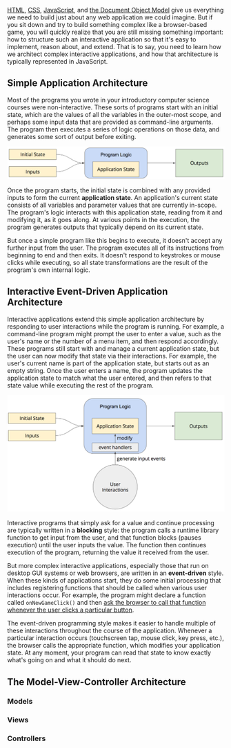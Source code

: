 [HTML](../html), [CSS](../css), [JavaScript](../javascript), and [the Document Object Model](../dom) give us everything we need to build just about any web application we could imagine. But if you sit down and try to build something complex like a browser-based game, you will quickly realize that you are still missing something important: how to structure such an interactive application so that it's easy to implement, reason about, and extend. That is to say, you need to learn how we architect complex interactive applications, and how that architecture is typically represented in JavaScript.

## Simple Application Architecture

Most of the programs you wrote in your introductory computer science courses were non-interactive. These sorts of programs start with an initial state, which are the values of all the variables in the outer-most scope, and perhaps some input data that are provided as command-line arguments. The program then executes a series of logic operations on those data, and generates some sort of output before exiting.

![simple application architecture diagram](img/simple.png)

Once the program starts, the initial state is combined with any provided inputs to form the current **application state**. An application's current state consists of all variables and parameter values that are currently in-scope. The program's logic interacts with this application state, reading from it and modifying it, as it goes along. At various points in the execution, the program generates outputs that typically depend on its current state.

But once a simple program like this begins to execute, it doesn't accept any further input from the user. The program executes all of its instructions from beginning to end and then exits. It doesn't respond to keystrokes or mouse clicks while executing, so all state transformations are the result of the program's own internal logic.

## Interactive Event-Driven Application Architecture

Interactive applications extend this simple application architecture by responding to user interactions while the program is running. For example, a command-line program might prompt the user to enter a value, such as the user's name or the number of a menu item, and then respond accordingly. These programs still start with and manage a current application state, but the user can now modify that state via their interactions. For example, the user's current name is part of the application state, but starts out as an empty string. Once the user enters a name, the program updates the application state to match what the user entered, and then refers to that state value while executing the rest of the program.

![interactive application architecture diagram](img/interactive.png)

Interactive programs that simply ask for a value and continue processing are typically written in a **blocking** style: the program calls a runtime library function to get input from the user, and that function blocks (pauses execution) until the user inputs the value. The function then continues execution of the program, returning the value it received from the user.

But more complex interactive applications, especially those that run on desktop GUI systems or web browsers, are written in an **event-driven** style. When these kinds of applications start, they do some initial processing that includes registering functions that should be called when various user interactions occur. For example, the program might declare a function called `onNewGameClick()` and then [ask the browser to call that function whenever the user clicks a particular button](../dom/#seclisteningforevents). 

The event-driven programming style makes it easier to handle multiple of these interactions throughout the course of the application. Whenever a particular interaction occurs (touchscreen tap, mouse click, key press, etc.), the browser calls the appropriate function, which modifies your application state. At any moment, your program can read that state to know exactly what's going on and what it should do next.

## The Model-View-Controller Architecture




### Models


### Views


### Controllers

